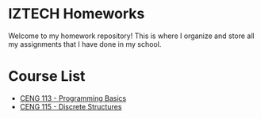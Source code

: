 # IZTECH Homeworks

Welcome to my homework repository! This is where I organize and store all my assignments that I have done in my school.

# Course List

- [CENG 113 - Programming Basics](./CENG113)
- [CENG 115 - Discrete Structures](./CENG115)

